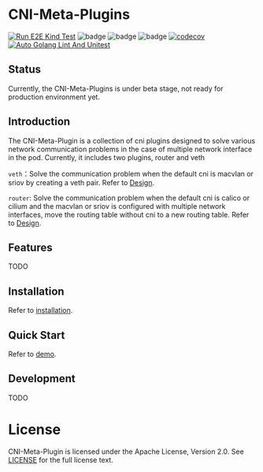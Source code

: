 # CNI-Meta-Plugins

[![Run E2E Kind Test](https://github.com/spidernet-io/cni-plugins/actions/workflows/e2e-test.yaml/badge.svg)](https://github.com/spidernet-io/cni-plugins/actions/workflows/e2e-test.yaml)
![badge](https://img.shields.io/endpoint?url=https://gist.githubusercontent.com/cyclinder/92ef1f04e61af8f8b970c0b15f51c7a8/raw/comment.json)
![badge](https://img.shields.io/endpoint?url=https://gist.githubusercontent.com/cyclinder/6b05882662346c2592a432226bf3d249/raw/code-lines.json)
![badge](https://img.shields.io/endpoint?url=https://gist.githubusercontent.com/cyclinder/82aa5e4487e1870aa206c1d713429345/raw/todo.json)
[![codecov](https://codecov.io/gh/spidernet-io/cni-plugins/branch/main/graph/badge.svg?token=LcBT6jbJIT)](https://codecov.io/gh/spidernet-io/cni-plugins)
[![Auto Golang Lint And Unitest](https://github.com/spidernet-io/cni-plugins/actions/workflows/lint-golang.yaml/badge.svg)](https://github.com/spidernet-io/cni-plugins/actions/workflows/lint-golang.yaml)
## Status

Currently, the CNI-Meta-Plugins is under beta stage, not ready for production environment yet.

## Introduction
The CNI-Meta-Plugin is a collection of cni plugins designed to solve various network communication problems in the case of multiple network interface in the pod. Currently, it includes two plugins, router and veth

`veth`：Solve the communication problem when the default cni is macvlan or sriov by creating a veth pair. Refer to [Design](./docs/Design.md).

`router`: Solve the communication problem when the default cni is calico or cilium and the macvlan or sriov is configured with multiple network interfaces, move the routing table without cni to a new routing table. Refer to [Design](./docs/Design.md).

## Features

TODO

## Installation

Refer to [installation](./docs/usage/install.md).

## Quick Start

Refer to [demo](./docs/usage/basic.md).

## Development

TODO

# License

CNI-Meta-Plugin is licensed under the Apache License, Version 2.0. See [LICENSE](./LICENSE) for the full license text.
